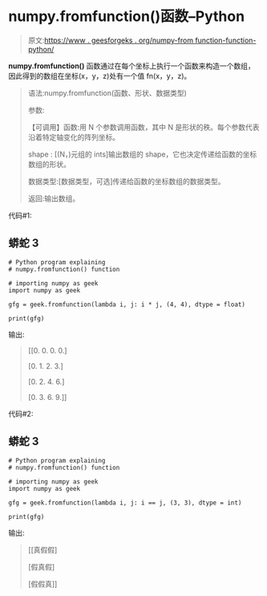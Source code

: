 # numpy.fromfunction()函数–Python

> 原文:[https://www . geesforgeks . org/numpy-from function-function-python/](https://www.geeksforgeeks.org/numpy-fromfunction-function-python/)

**numpy.fromfunction()** 函数通过在每个坐标上执行一个函数来构造一个数组，因此得到的数组在坐标(x，y，z)处有一个值 fn(x，y，z)。

> 语法:numpy.fromfunction(函数、形状、数据类型)
> 
> 参数:
> 
> 【可调用】函数:用 N 个参数调用函数，其中 N 是形状的秩。每个参数代表沿着特定轴变化的阵列坐标。
> 
> shape : [(N，)元组的 ints]输出数组的 shape，它也决定传递给函数的坐标数组的形状。
> 
> 数据类型:[数据类型，可选]传递给函数的坐标数组的数据类型。
> 
> 返回:输出数组。

代码#1:

## 蟒蛇 3

```
# Python program explaining
# numpy.fromfunction() function

# importing numpy as geek
import numpy as geek

gfg = geek.fromfunction(lambda i, j: i * j, (4, 4), dtype = float)

print(gfg)
```

输出:

> [[0\. 0\. 0\. 0.]
> 
> [0\. 1\. 2\. 3.]
> 
> [0\. 2\. 4\. 6.]
> 
> [0\. 3\. 6\. 9.]]

代码#2:

## 蟒蛇 3

```
# Python program explaining
# numpy.fromfunction() function

# importing numpy as geek
import numpy as geek

gfg = geek.fromfunction(lambda i, j: i == j, (3, 3), dtype = int)

print(gfg)
```

输出:

> [[真假假]
> 
> [假真假]
> 
> [假假真]]